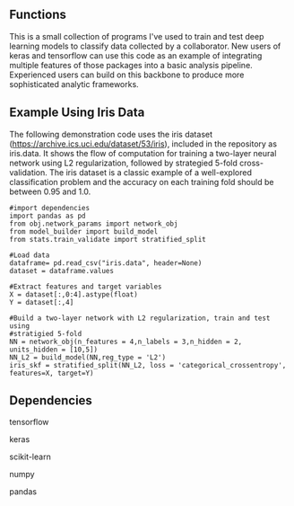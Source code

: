 ## Functions

This is a small collection of programs I've used to train and test deep learning models to classify data collected by a collaborator. New users of 
keras and tensorflow can use this code as an example of integrating multiple features of those packages into a basic analysis pipeline. Experienced users can build on this backbone to produce more sophisticated analytic frameworks.

## Example Using Iris Data

The following demonstration code uses the iris dataset (https://archive.ics.uci.edu/dataset/53/iris), included in the repository as iris.data. 
It shows the flow of computation for training a two-layer neural network using L2 regularization, followed by strategied 5-fold cross-validation. The iris
dataset is a classic example of a well-explored classification problem and the accuracy on each training fold should be between 0.95 and 1.0.

```
#import dependencies
import pandas as pd
from obj.network_params import network_obj
from model_builder import build_model
from stats.train_validate import stratified_split
```
```
#Load data
dataframe= pd.read_csv("iris.data", header=None)
dataset = dataframe.values
```
```
#Extract features and target variables
X = dataset[:,0:4].astype(float)
Y = dataset[:,4]
```
```
#Build a two-layer network with L2 regularization, train and test using
#stratigied 5-fold
NN = network_obj(n_features = 4,n_labels = 3,n_hidden = 2, units_hidden = [10,5])
NN_L2 = build_model(NN,reg_type = 'L2')
iris_skf = stratified_split(NN_L2, loss = 'categorical_crossentropy', features=X, target=Y)
```
## Dependencies

tensorflow

keras

scikit-learn

numpy

pandas
